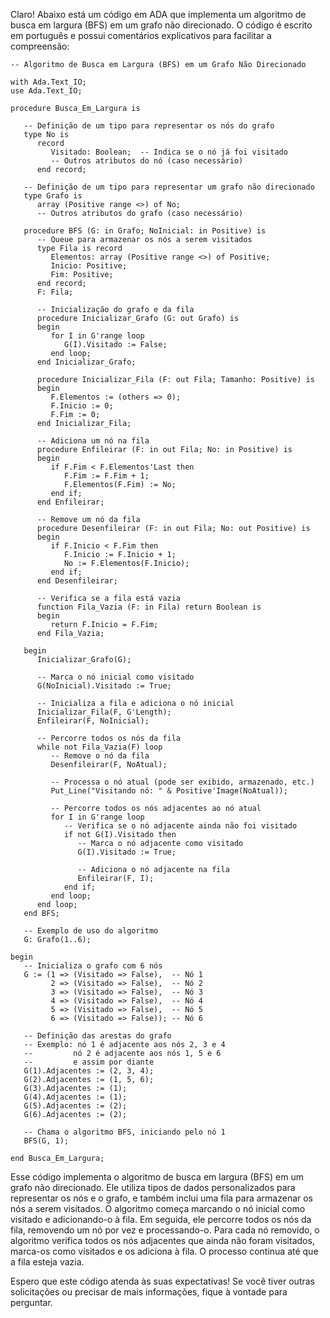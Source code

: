 Claro! Abaixo está um código em ADA que implementa um algoritmo de busca em largura (BFS) em um grafo não direcionado. O código é escrito em português e possui comentários explicativos para facilitar a compreensão:

```
-- Algoritmo de Busca em Largura (BFS) em um Grafo Não Direcionado

with Ada.Text_IO;
use Ada.Text_IO;

procedure Busca_Em_Largura is

   -- Definição de um tipo para representar os nós do grafo
   type No is
      record
         Visitado: Boolean;  -- Indica se o nó já foi visitado
         -- Outros atributos do nó (caso necessário)
      end record;

   -- Definição de um tipo para representar um grafo não direcionado
   type Grafo is
      array (Positive range <>) of No;
      -- Outros atributos do grafo (caso necessário)

   procedure BFS (G: in Grafo; NoInicial: in Positive) is
      -- Queue para armazenar os nós a serem visitados
      type Fila is record
         Elementos: array (Positive range <>) of Positive;
         Inicio: Positive;
         Fim: Positive;
      end record;
      F: Fila;

      -- Inicialização do grafo e da fila
      procedure Inicializar_Grafo (G: out Grafo) is
      begin
         for I in G'range loop
            G(I).Visitado := False;
         end loop;
      end Inicializar_Grafo;

      procedure Inicializar_Fila (F: out Fila; Tamanho: Positive) is
      begin
         F.Elementos := (others => 0);
         F.Inicio := 0;
         F.Fim := 0;
      end Inicializar_Fila;

      -- Adiciona um nó na fila
      procedure Enfileirar (F: in out Fila; No: in Positive) is
      begin
         if F.Fim < F.Elementos'Last then
            F.Fim := F.Fim + 1;
            F.Elementos(F.Fim) := No;
         end if;
      end Enfileirar;

      -- Remove um nó da fila
      procedure Desenfileirar (F: in out Fila; No: out Positive) is
      begin
         if F.Inicio < F.Fim then
            F.Inicio := F.Inicio + 1;
            No := F.Elementos(F.Inicio);
         end if;
      end Desenfileirar;

      -- Verifica se a fila está vazia
      function Fila_Vazia (F: in Fila) return Boolean is
      begin
         return F.Inicio = F.Fim;
      end Fila_Vazia;

   begin
      Inicializar_Grafo(G);
      
      -- Marca o nó inicial como visitado
      G(NoInicial).Visitado := True;

      -- Inicializa a fila e adiciona o nó inicial
      Inicializar_Fila(F, G'Length);
      Enfileirar(F, NoInicial);

      -- Percorre todos os nós da fila
      while not Fila_Vazia(F) loop
         -- Remove o nó da fila
         Desenfileirar(F, NoAtual);

         -- Processa o nó atual (pode ser exibido, armazenado, etc.)
         Put_Line("Visitando nó: " & Positive'Image(NoAtual));

         -- Percorre todos os nós adjacentes ao nó atual
         for I in G'range loop
            -- Verifica se o nó adjacente ainda não foi visitado
            if not G(I).Visitado then
               -- Marca o nó adjacente como visitado
               G(I).Visitado := True;

               -- Adiciona o nó adjacente na fila
               Enfileirar(F, I);
            end if;
         end loop;
      end loop;
   end BFS;

   -- Exemplo de uso do algoritmo
   G: Grafo(1..6);

begin
   -- Inicializa o grafo com 6 nós
   G := (1 => (Visitado => False),  -- Nó 1
         2 => (Visitado => False),  -- Nó 2
         3 => (Visitado => False),  -- Nó 3
         4 => (Visitado => False),  -- Nó 4
         5 => (Visitado => False),  -- Nó 5
         6 => (Visitado => False)); -- Nó 6

   -- Definição das arestas do grafo
   -- Exemplo: nó 1 é adjacente aos nós 2, 3 e 4
   --         nó 2 é adjacente aos nós 1, 5 e 6
   --         e assim por diante
   G(1).Adjacentes := (2, 3, 4);
   G(2).Adjacentes := (1, 5, 6);
   G(3).Adjacentes := (1);
   G(4).Adjacentes := (1);
   G(5).Adjacentes := (2);
   G(6).Adjacentes := (2);

   -- Chama o algoritmo BFS, iniciando pelo nó 1
   BFS(G, 1);

end Busca_Em_Largura;
```

Esse código implementa o algoritmo de busca em largura (BFS) em um grafo não direcionado. Ele utiliza tipos de dados personalizados para representar os nós e o grafo, e também inclui uma fila para armazenar os nós a serem visitados. O algoritmo começa marcando o nó inicial como visitado e adicionando-o à fila. Em seguida, ele percorre todos os nós da fila, removendo um nó por vez e processando-o. Para cada nó removido, o algoritmo verifica todos os nós adjacentes que ainda não foram visitados, marca-os como visitados e os adiciona à fila. O processo continua até que a fila esteja vazia.

Espero que este código atenda às suas expectativas! Se você tiver outras solicitações ou precisar de mais informações, fique à vontade para perguntar.